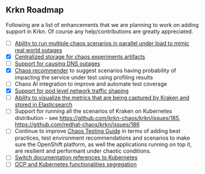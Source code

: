 ## Krkn Roadmap

Following are a list of enhancements that we are planning to work on adding support in Krkn. Of course any help/contributions are greatly appreciated.

- [ ] [Ability to run multiple chaos scenarios in parallel under load to mimic real world outages](https://github.com/krkn-chaos/krkn/issues/424)
- [x] [Centralized storage for chaos experiments artifacts](https://github.com/krkn-chaos/krkn/issues/423)
- [ ] [Support for causing DNS outages](https://github.com/krkn-chaos/krkn/issues/394)
- [x] [Chaos recommender](https://github.com/krkn-chaos/krkn/tree/main/utils/chaos-recommender) to suggest scenarios having probability of impacting the service under test using profiling results 
- [ ] Chaos AI integration to improve and automate test coverage
- [x] [Support for pod level network traffic shaping](https://github.com/krkn-chaos/krkn/issues/393)
- [ ] [Ability to visualize the metrics that are being captured by Kraken and stored in Elasticsearch](https://github.com/krkn-chaos/krkn/issues/124)
- [ ] Support for running all the scenarios of Kraken on Kubernetes distribution - see https://github.com/krkn-chaos/krkn/issues/185, https://github.com/redhat-chaos/krkn/issues/186
- [ ] Continue to improve [Chaos Testing Guide](https://krkn-chaos.github.io/krkn) in terms of adding best practices, test environment recommendations and scenarios to make sure the OpenShift platform, as well the applications running on top it, are resilient and performant under chaotic conditions.
- [ ] [Switch documentation references to Kubernetes](https://github.com/krkn-chaos/krkn/issues/495)
- [ ] [OCP and Kubernetes functionalities segregation](https://github.com/krkn-chaos/krkn/issues/497)
